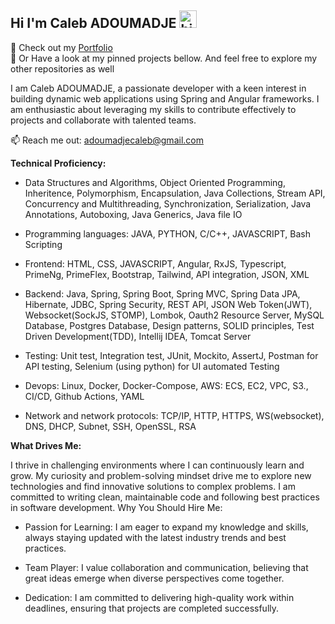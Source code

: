## Hi I'm Caleb ADOUMADJE <img src="https://user-images.githubusercontent.com/1303154/88677602-1635ba80-d120-11ea-84d8-d263ba5fc3c0.gif" width="28px" height="28px" alt="hi">

🚀 Check out my [Portfolio](https://https://github.com/adoumadje) <br>
:briefcase: Or Have a look at my pinned projects bellow. And feel free to explore my other repositories as well

I am Caleb ADOUMADJE, a passionate developer with a keen interest in building dynamic web applications using Spring and Angular frameworks. I am enthusiastic about leveraging my skills to contribute effectively to projects and collaborate with talented teams.

:mailbox: Reach me out: adoumadjecaleb@gmail.com

**Technical Proficiency:**<br>
- Data Structures and Algorithms, Object Oriented Programming, Inheritence, Polymorphism, Encapsulation, Java Collections, Stream API, Concurrency and Multithreading,
Synchronization, Serialization, Java Annotations, Autoboxing, Java Generics, Java file IO <br>

- Programming languages: JAVA, PYTHON, C/C++, JAVASCRIPT, Bash Scripting <br>

- Frontend: HTML, CSS, JAVASCRIPT, Angular, RxJS, Typescript, PrimeNg, PrimeFlex, Bootstrap, Tailwind, API integration, JSON, XML <br>

- Backend: Java, Spring, Spring Boot, Spring MVC, Spring Data JPA, Hibernate, JDBC, Spring Security, REST API, JSON Web Token(JWT), Websocket(SockJS, STOMP),
  Lombok, Oauth2 Resource Server, MySQL Database, Postgres Database, Design patterns, SOLID principles, Test Driven Development(TDD), Intellij IDEA, Tomcat Server <br>
  
- Testing: Unit test, Integration test, JUnit, Mockito, AssertJ, Postman for API testing, Selenium (using python) for UI automated Testing <br>

- Devops: Linux, Docker, Docker-Compose, AWS: ECS, EC2, VPC, S3., CI/CD, Github Actions, YAML <br>

- Network and network protocols: TCP/IP, HTTP, HTTPS, WS(websocket), DNS, DHCP, Subnet, SSH, OpenSSL, RSA

**What Drives Me:**

I thrive in challenging environments where I can continuously learn and grow. My curiosity and problem-solving mindset drive me to explore new technologies and find innovative solutions to complex problems. I am committed to writing clean, maintainable code and following best practices in software development.
Why You Should Hire Me:

- Passion for Learning: I am eager to expand my knowledge and skills, always staying updated with the latest industry trends and best practices.

- Team Player: I value collaboration and communication, believing that great ideas emerge when diverse perspectives come together.

- Dedication: I am committed to delivering high-quality work within deadlines, ensuring that projects are completed successfully.
